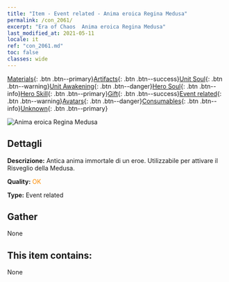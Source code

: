 ```yaml
---
title: "Item - Event related - Anima eroica Regina Medusa"
permalink: /con_2061/
excerpt: "Era of Chaos  Anima eroica Regina Medusa"
last_modified_at: 2021-05-11
locale: it
ref: "con_2061.md"
toc: false
classes: wide
---
```

 [Materials](/ItemsIT/){: .btn .btn--primary}[Artifacts](/ItemsIT/Artifacts/){: .btn .btn--success}[Unit Soul](/ItemsIT/UnitSoul/){: .btn .btn--warning}[Unit Awakening](/ItemsIT/UnitAwakening/){: .btn .btn--danger}[Hero Soul](/ItemsIT/HeroSoul/){: .btn .btn--info}[Hero Skill](/ItemsIT/HeroSkill/){: .btn .btn--primary}[Gift](/ItemsIT/Gift/){: .btn .btn--success}[Event related](/ItemsIT/Events/){: .btn .btn--warning}[Avatars](/ItemsIT/Avatars/){: .btn .btn--danger}[Consumables](/ItemsIT/Consumables/){: .btn .btn--info}[Unknown](/ItemsIT/Unknown/){: .btn .btn--primary}

 ![Anima eroica Regina Medusa](/images/t/juexing_704.jpg)

## Dettagli
 **Descrizione:** Antica anima immortale di un eroe. Utilizzabile per attivare il Risveglio della Medusa.

 **Quality:** <span style="color: #FF8C00">OK</span>

 **Type:** Event related

## Gather

  None

## This item contains:

  None

